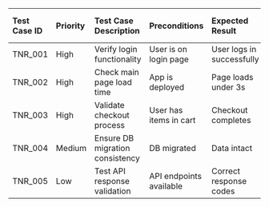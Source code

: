 | Test Case ID   | Priority   | Test Case Description           | Preconditions           | Expected Result           | Actual Result    | Severity   | Status      | Tester        | Execution Date   | Defect ID (if applicable)   |
|:---------------|:-----------|:--------------------------------|:------------------------|:--------------------------|:-----------------|:-----------|:------------|:--------------|:-----------------|:----------------------------|
| TNR_001        | High       | Verify login functionality      | User is on login page   | User logs in successfully |                  |            | Planned     | John Doe      | 3/18/25          |                             |
| TNR_002        | High       | Check main page load time       | App is deployed         | Page loads under 3s       |                  |            | Passed      | Jane Smith    | 3/18/25          |                             |
| TNR_003        | High       | Validate checkout process       | User has items in cart  | Checkout completes        |                  |            | In Progress | John Doe      | 3/13/25          |                             |
| TNR_004        | Medium     | Ensure DB migration consistency | DB migrated             | Data intact               | Data intact      |            | Passed      | QA Engineer 2 | 3/13/25          |                             |
| TNR_005        | Low        | Test API response validation    | API endpoints available | Correct response codes    | No response code | Major      | Failed      | QA Engineer 1 | 3/13/25          | INC0001                     |

